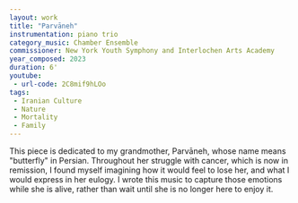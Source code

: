 ```yaml
---
layout: work
title: "Parvāneh"
instrumentation: piano trio
category_music: Chamber Ensemble
commissioner: New York Youth Symphony and Interlochen Arts Academy
year_composed: 2023
duration: 6'
youtube:
 - url-code: 2C8mif9hLOo
tags:
 - Iranian Culture
 - Nature
 - Mortality
 - Family
---
```

This piece is dedicated to my grandmother, Parvāneh, whose name means "butterfly" in Persian. Throughout her struggle with cancer, which is now in remission, I found myself imagining how it would feel to lose her, and what I would express in her eulogy. I wrote this music to capture those emotions while she is alive, rather than wait until she is no longer here to enjoy it.